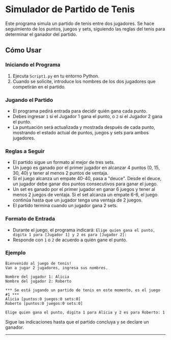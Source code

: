 # Simulador de Partido de Tenis

Este programa simula un partido de tenis entre dos jugadores. Se hace seguimiento de los puntos, juegos y sets, siguiendo las reglas del tenis para determinar el ganador del partido.

## Cómo Usar

### Iniciando el Programa

1. Ejecuta `Script1.py` en tu entorno Python.
2. Cuando se solicite, introduce los nombres de los dos jugadores que competirán en el partido.

### Jugando el Partido

- El programa pedirá entrada para decidir quién gana cada punto.
- Debes ingresar `1` si el Jugador 1 gana el punto, o `2` si el Jugador 2 gana el punto.
- La puntuación será actualizada y mostrada después de cada punto, mostrando el estado actual de puntos, juegos y sets para ambos jugadores.

### Reglas a Seguir

- El partido sigue un formato al mejor de tres sets.
- Un juego es ganado por el primer jugador en alcanzar 4 puntos (0, 15, 30, 40) y tener al menos 2 puntos de ventaja.
- Si el juego alcanza un empate 40-40, pasa a "deuce". Desde el deuce, un jugador debe ganar dos puntos consecutivos para ganar el juego.
- Un set es ganado por el primer jugador en ganar 6 juegos y tener al menos 2 juegos de ventaja. Si el set alcanza un empate 6-6, el juego continúa hasta que un jugador tenga una ventaja de 2 juegos.
- El partido termina cuando un jugador gana 2 sets.

### Formato de Entrada

- Durante el juego, el programa indicará: `Elige quien gana el punto, digita 1 para [Jugador 1] y 2 es para [Jugador 2]:`
- Responde con `1` o `2` de acuerdo a quién gane el punto.

### Ejemplo

```
Bienvenido al juego de tenis!
Van a jugar 2 jugadores, ingresa sus nombres.

Nombre del jugador 1: Alicia
Nombre del jugador 2: Roberto

*** Se está jugando un partido de tenis en este momento, es el juego #1 ***
Alicia [puntos:0 juegos:0 sets:0]
Roberto [puntos:0 juegos:0 sets:0]

Elige quien gana el punto, digita 1 para Alicia y 2 es para Roberto: 1
```

Sigue las indicaciones hasta que el partido concluya y se declare un ganador.

---
